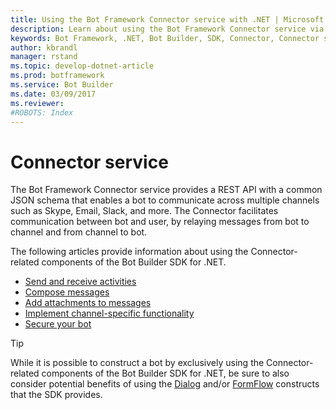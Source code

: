 ```yaml
---
title: Using the Bot Framework Connector service with .NET | Microsoft Docs
description: Learn about using the Bot Framework Connector service via the Bot Builder SDK for .NET.
keywords: Bot Framework, .NET, Bot Builder, SDK, Connector, Connector service
author: kbrandl
manager: rstand
ms.topic: develop-dotnet-article
ms.prod: botframework
ms.service: Bot Builder
ms.date: 03/09/2017
ms.reviewer:
#ROBOTS: Index
---
```


# Connector service

The Bot Framework Connector service provides a REST API with a common JSON schema 
that enables a bot to communicate across multiple channels such as Skype, Email, Slack, and more. 
The Connector facilitates communication between bot and user, 
by relaying messages from bot to channel and from channel to bot. 

The following articles provide information about using the Connector-related components of the Bot Builder SDK for .NET. 

- [Send and receive activities](bot-framework-dotnet-send-and-receive.md)
- [Compose messages](bot-framework-dotnet-compose-messages.md)
- [Add attachments to messages](bot-framework-dotnet-add-attachments.md)
- [Implement channel-specific functionality](bot-framework-dotnet-channeldata.md)
- [Secure your bot](bot-framework-dotnet-security.md)

> [!TIP]
> While it is possible to construct a bot by exclusively using the Connector-related components of 
> the Bot Builder SDK for .NET, be sure to also consider potential benefits of using the 
> [Dialog](bot-framework-dotnet-dialogs.md) and/or [FormFlow](bot-framework-dotnet-formflow.md) constructs 
> that the SDK provides.